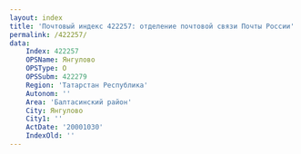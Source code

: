 ```yaml
---
layout: index
title: 'Почтовый индекс 422257: отделение почтовой связи Почты России'
permalink: /422257/
data:
    Index: 422257
    OPSName: Янгулово
    OPSType: О
    OPSSubm: 422279
    Region: 'Татарстан Республика'
    Autonom: ''
    Area: 'Балтасинский район'
    City: Янгулово
    City1: ''
    ActDate: '20001030'
    IndexOld: ''
---
```

